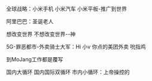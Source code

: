 全球战略：小米手机 小米汽车 小米平板-推广到世界

阿里巴巴：圣诞老人

想改变世界 不想改变世界--神

5G-罪恶都市-外卖骑士大军：Hi 小v 你点的美团外卖 吮指鸡 

到MoJang工作都是覆写

国内大循环 国内国际双循环 市内小循环：上帝操控的

